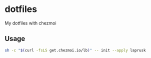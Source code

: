 # dotfiles
My dotfiles with chezmoi

## Usage
```sh
sh -c "$(curl -fsLS get.chezmoi.io/lb)" -- init --apply laprusk
```
